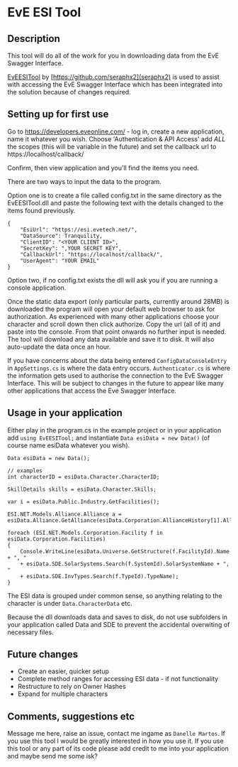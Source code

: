 # EvE ESI Tool

## Description

This tool will do all of the work for you in downloading data from the EvE Swagger Interface.

[EvEESITool](https://github.com/seraphx2/EvEESITool) by [https://github.com/seraphx2](seraphx2) is used to assist with accessing the EvE Swagger Interface which has been integrated into the solution because of changes required.

## Setting up for first use

Go to https://developers.eveonline.com/ - log in, create a new application, name it whatever you wish.
Choose 'Authentication & API Access' add *ALL* the scopes (this will be variable in the future) and set the callback url to https://localhost/callback/

Confirm, then view application and you'll find the items you need.

There are two ways to input the data to the program.

Option one is to create a file called config.txt in the same directory as the EvEESITool.dll and paste the following text with the details changed to the items found previously.

    {
        "EsiUrl": "https://esi.evetech.net/",
        "DataSource": Tranquility,
        "ClientID": "<YOUR CLIENT ID>",
        "SecretKey": ",YOUR SECRET KEY",
        "CallbackUrl": "https://localhost/callback/",
        "UserAgent": "YOUR EMAIL"
    }

Option two, if no config.txt exists the dll will ask you if you are running a console application.

Once the static data export (only particular parts, currently around 28MB) is downloaded the program will open your default web browser to ask for authorization.  As experienced with many other applications choose your character and scroll down then click authorize.  Copy the url (all of it) and paste into the console.  From that point onwards no further input is needed.  The tool will download any data available and save it to disk.  It will also auto-update the data once an hour.

If you have concerns about the data being entered `ConfigDataConsoleEntry` in `AppSettings.cs` is where the data entry occurs.  `Authenticator.cs` is where the information gets used to authorise the connection to the EvE Swagger Interface.  This will be subject to changes in the future to appear like many other applications that access the Eve Swagger Interface.

## Usage in your application

Either play in the program.cs in the example project or in your application add `using EvEESITool;` and instantiate `Data esiData = new Data()` (of course name esiData whatever you wish).

    Data esiData = new Data();
    
    // examples
    int characterID = esiData.Character.CharacterID;
    
    SkillDetails skills = esiData.Character.Skills;
    
    var i = esiData.Public.Industry.GetFacilities();
    
    ESI.NET.Models.Alliance.Alliance a = esiData.Alliance.GetAlliance(esiData.Corporation.AllianceHistory[1].AllianceId);
    
    foreach (ESI.NET.Models.Corporation.Facility f in esiData.Corporation.Facilities)
    {
    	Console.WriteLine(esiData.Universe.GetStructure(f.FacilityId).Name + ", " 
    	+ esiData.SDE.SolarSystems.Search(f.SystemId).SolarSystemName + ", "
    	+ esiData.SDE.InvTypes.Search(f.TypeId).TypeName);
    }

The ESI data is grouped under common sense, so anything relating to the character is under `Data.CharacterData` etc.

Because the dll downloads data and saves to disk, do not use subfolders in your application called Data and SDE to prevent the accidental overwiting of necessary files.

## Future changes

- Create an easier, quicker setup
- Complete method ranges for accessing ESI data - if not functionality
- Restructure to rely on Owner Hashes
- Expand for multiple characters


## Comments, suggestions etc

Message me here, raise an issue, contact me ingame as `Danelle Martos`.  If you use this tool I would be greatly interested in how you use it.  If you use this tool or any part of its code please add credit to me into your application and maybe send me some isk?